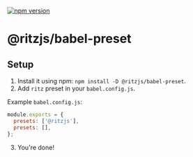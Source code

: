 [![npm version](https://badge.fury.io/js/@ritzjs/babel-preset.svg)](https://badge.fury.io/js/@ritzjs/babel-preset)

# @ritzjs/babel-preset

## Setup

1. Install it using npm: `npm install -D @ritzjs/babel-preset`.
2. Add `ritz` preset in your `babel.config.js`.

Example `babel.config.js`:

```js
module.exports = {
  presets: ['@ritzjs'],
  presets: [],
};
```

3. You're done!
